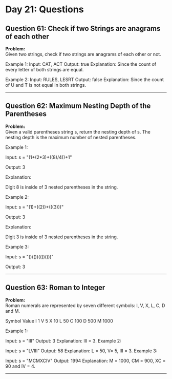 # Day 21: Questions

## Question 61: Check if two Strings are anagrams of each other

**Problem:**  
Given two strings, check if two strings are anagrams of each other or not.

Example 1:
Input: CAT, ACT
Output: true
Explanation: Since the count of every letter of both strings are equal.

Example 2:
Input: RULES, LESRT
Output: false
Explanation: Since the count of U and T is not equal in both strings.

---

## Question 62: Maximum Nesting Depth of the Parentheses

**Problem:**  
Given a valid parentheses string s, return the nesting depth of s. The nesting depth is the maximum number of nested parentheses.

Example 1:

Input: s = "(1+(2\*3)+((8)/4))+1"

Output: 3

Explanation:

Digit 8 is inside of 3 nested parentheses in the string.

Example 2:

Input: s = "(1)+((2))+(((3)))"

Output: 3

Explanation:

Digit 3 is inside of 3 nested parentheses in the string.

Example 3:

Input: s = "()(())((()()))"

Output: 3

---

## Question 63: Roman to Integer

**Problem:**  
Roman numerals are represented by seven different symbols: I, V, X, L, C, D and M.

Symbol Value
I 1
V 5
X 10
L 50
C 100
D 500
M 1000

Example 1:

Input: s = "III"
Output: 3
Explanation: III = 3.
Example 2:

Input: s = "LVIII"
Output: 58
Explanation: L = 50, V= 5, III = 3.
Example 3:

Input: s = "MCMXCIV"
Output: 1994
Explanation: M = 1000, CM = 900, XC = 90 and IV = 4.

---
